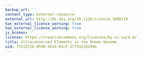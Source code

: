 ```yaml
---
backup_url: ''
content_type: external-resource
external_url: http://dx.doi.org/10.1126/science.1098119
has_external_licence_warning: true
has_external_license_warning: true
is_broken: ''
license: https://creativecommons.org/licenses/by-nc-sa/4.0/
title: Ultraconserved Elements in the Human Genome
uid: 7351572b-0598-4b34-83cf-27733220294b
---
```

